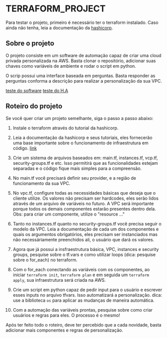 # TERRAFORM_PROJECT

Para testar o projeto, primeiro é necessário ter o terraform instalado. Caso ainda não tenha, leia a documentação da [hashicorp](https://developer.hashicorp.com/terraform/tutorials/aws-get-started/install-cli).

## Sobre o projeto

O projeto consiste em um software de automação capaz de criar uma cloud privada personalizada na AWS. Basta clonar o repositório, adicionar suas chaves como variáveis de ambiente e 
rodar o script em python. 

O scrip possui uma interface baseada em perguntas. Basta responder as perguntas conforma a descrição para realizar a personalização da sua VPC.

[teste do software](https://www.youtube.com/playlist?list=PLsVpiC1hnxCo3vSf9kxCaUWIA0sNj8Djd)
[teste do H.A](https://www.youtube.com/playlist?list=PLsVpiC1hnxCpovxvp4CHmBNRxXt6iIHf5)

## Roteiro do projeto

Se você quer criar um projeto semelhante, siga o passo a passo abaixo:

1. Instale o terraform através do tutorial da hashicorp.

2. Leia a documentação da hashicorp e seus tutoriais, eles fornecerão uma base importante sobre o funcionamento de infraestrutura em código. [link](https://developer.hashicorp.com/terraform/tutorials?product_intent=terraform)

3. Crie um sistema de arquivos baseados em: main.tf, instances.tf, vcp.tf, security-groups.tf e etc. Isso permitirá que as funcionalidades estejam separadas e
o código fique mais simples para a compreensão.

4. No main.tf você precisará definir seu provider, e a região de funcionamento da sua VPC.

5. No vpc.tf, configure todas as necessidades básicas que deseja que o cliente utilize. Os valores não precisam ser hardcodes, eles serão lidos através de um arquivo de variáveis no futuro.
A VPC será importante porque todos os demais componentes estarão presentes dentro dela. Obs: para criar um componente, utilize o "resource ..."

6. Tanto no instances.tf quanto no security-groups.tf você precisa seguir o modelo da VPC. Leia a documentação de cada um dos componentes e quais os argumentos obrigatórios, 
eles precisam ser instanciados mas não necessáriamente preenchidos ali, o usuário que dará os valores.

7. Agora que já possui a insfraestrutura básica, VPC, instances e security groups, pesquise sobre o tf.vars e como utilizar loops (dica: pesquise sobre o for_each) no terraform.

8. Com o for_each conectando as variáveis com os componentes, ao iniciar `terraform init`, `terraform plan` e em seguida um `terraform apply`, sua infraestrutura será criada na AWS.

9. Crie um script em python capaz de pedir input para o usuário e escrever esses inputs no arquivo tfvars. Isso automatizará a personalização. dica: use a biblioteca `os` para aplicar as mudanças
de maneira automática.

10. Com a automação das variáveis prontas, pesquise sobre como criar usuários e regras para eles. O processo é o mesmo!

Após ter feito todo o roteiro, deve ter percebido que a cada novidade, basta adicionar mais componentes e regras de personalização.


